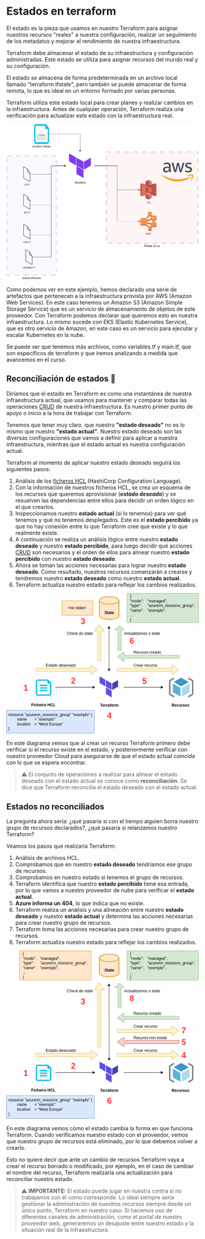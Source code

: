 # Estados en terraform

El estado es la pieza que usamos en nuestro Terraform para asignar nuestros recursos "reales" a nuestra configuración, realizar un seguimiento de los metadatos y mejorar el rendimiento de nuestra infraestructura.

Terraform debe almacenar el estado de su infraestructura y configuración administradas. Este estado se utiliza para asignar recursos del mundo real y su configuración.

El estado se almacena de forma predeterminada en un archivo local llamado "terraform.tfstate", pero también se puede almacenar de forma remota, lo que es ideal en un entorno formado por varias personas.

Terraform utiliza este estado local para crear planes y realizar cambios en la infraestructura. Antes de cualquier operación, Terraform realiza una verificación para actualizar este estado con la infraestructura real.

![Estado en terraform](./../_media/terraform.drawio.png)

Como podemos ver en este ejemplo, hemos declarado una serie de artefactos que pertenecen a la infraestructura provista por AWS (Amazon Web Services). En este caso tenemos un Amazon S3 (Amazon Simple Storage Service) que es un servicio de almacenamiento de objetos de este proveedor. Con Terraform podemos declarar que queremos esto en nuestra infraestructura. Lo mismo sucede con EKS (Elastic Kubernetes Service), que es otro servicio de Amazon, en este caso es un servicio para ejecutar y escalar Kubernetes en la nube.

Se puede ver que tenemos más archivos, como variables.tf y main.tf, que son específicos de terraform y que iremos analizando a medida que avancemos en el curso.

## Reconciliación de estados 🤝

Diríamos que el estado en Terraform es como una instantánea de nuestra infraestructura actual, que usamos para mantener y comparar todas las operaciones [CRUD](https://en.wikipedia.org/wiki/Create,_read,_update_and_delete) de nuestra infraestructura. Es nuestro primer punto de apoyo o inicio a la hora de trabajar con Terraform.

Tenemos que tener muy claro, que nuestro **"estado deseado"** no es lo mismo que nuestro **"estado actual"**. Nuestro estado deseado son las diversas configuraciones que vamos a definir para aplicar a nuestra infraestructura, mientras que el estado actual es nuestra configuración actual.

Terraform al momento de aplicar nuestro estado deseado seguirá los siguientes pasos:

1. Análisis de los [ficheros HCL](https://terraform-infraestructura.readthedocs.io/es/latest/sintaxis/) (HashiCorp Configuration Language).
2. Con la información de nuestros ficheros HCL, se crea un esquema de los recursos que queremos aprovisionar (**_estado deseado_**) y se resuelven las dependencias entre ellos para decidir un orden lógico en el que crearlos.
3. Inspeccionamos nuestro **estado actual** (si lo tenemos) para ver qué tenemos y qué no tenemos desplegados. Este es el **estado percibido** ya que no hay conexión entre lo que Terraform cree que existe y lo que realmente existe.
4. A continuación se realiza un análisis lógico entre nuestro **estado deseado** y nuestro **estado percibido**, para luego decidir qué acciones [CRUD](https://en.wikipedia.org/wiki/Create,_read,_update_and_delete) son necesarios y el orden de ellos para alinear nuestro **estado percibido** con nuestro **estado deseado**.
5. Ahora se toman las acciones necesarias para lograr nuestro **estado deseado**. Como resultado, nuestros recursos comenzarán a crearse y tendremos nuestro **estado deseado** como nuestro **estado actual**.
6. Terraform actualiza nuestro estado para reflejar los cambios realizados.

![Creando un recurso](./../_media/diagrama_update_state.png)

En este diagrama vemos que al crear un recurso Terraform primero debe verificar si el recurso existe en el estado, y posteriormente verificar con nuestro proveedor Cloud para asegurarse de que el estado actual coincida con lo que se espera encontrar.

> ⚠️ El conjunto de operaciones a realizar para alinear el estado deseado con el estado actual se conoce como **reconciliación**. Se dice que Terraform reconcilia el estado deseado con el estado actual.

## Estados no reconciliados

La pregunta ahora sería: ¿qué pasaría si con el tiempo alguien borra nuestro grupo de recursos declarados?, ¿qué pasaría si relanzamos nuestro Terraform?

Veamos los pasos que realizaría Terraform:

1. Análisis de archivos HCL.
2. Comprobamos que en nuestro **estado deseado** tendríamos ese grupo de recursos.
3. Comprobamos en nuestro estado si tenemos el grupo de recursos.
4. Terraform identifica que nuestro **estado percibido** tiene esa entrada, por lo que vamos a nuestro proveedor de nube para verificar el **estado actual**.
5. **Azure informa un 404**, lo que indica que no existe.
6. Terraform realiza un análisis y una alineación entre nuestro **estado deseado** y nuestro **estado actual** y determina las acciones necesarias para crear nuestro grupo de recursos.
7. Terraform toma las acciones necesarias para crear nuestro grupo de recursos.
8. Terraform actualiza nuestro estado para reflejar los cambios realizados.

![Reconciliacón do estado](./../_media/diagrama_update_state_2.png)

En este diagrama vemos cómo el estado cambia la forma en que funciona Terraform. Cuando verificamos nuestro estado con el proveedor, vemos que nuestro grupo de recursos está eliminado, por lo que debemos volver a crearlo.

Esto no quiere decir que ante un cambio de recursos Terraform vaya a crear el recurso borrado o modificado, por ejemplo, en el caso de cambiar el nombre del recurso, Terraform realizaría una actualización para reconciliar nuestro estado.

> ⚠️ **IMPORTANTE:** El estado puede jugar en nuestra contra si no trabajamos con él como corresponde. Lo ideal siempre sería gestionar la administración de nuestros recursos siempre desde un único punto, Terraform en nuestro caso. Si hacemos uso de diferentes canales de administración, como el portal de nuestro proveedor web, generaremos un desajuste entre nuestro estado y la situación real de la infraestructura.

